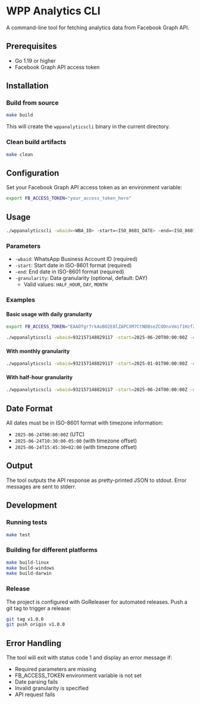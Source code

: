 # WPP Analytics CLI

A command-line tool for fetching analytics data from Facebook Graph API.

## Prerequisites

- Go 1.19 or higher
- Facebook Graph API access token

## Installation

### Build from source

```bash
make build
```

This will create the `wppanalyticscli` binary in the current directory.

### Clean build artifacts

```bash
make clean
```

## Configuration

Set your Facebook Graph API access token as an environment variable:

```bash
export FB_ACCESS_TOKEN="your_access_token_here"
```

## Usage

```bash
./wppanalyticscli -wbaid=<WBA_ID> -start=<ISO_8601_DATE> -end=<ISO_8601_DATE> [-granularity=<GRANULARITY>]
```

### Parameters

- `-wbaid`: WhatsApp Business Account ID (required)
- `-start`: Start date in ISO-8601 format (required)
- `-end`: End date in ISO-8601 format (required)  
- `-granularity`: Data granularity (optional, default: DAY)
  - Valid values: `HALF_HOUR`, `DAY`, `MONTH`

### Examples

#### Basic usage with daily granularity
```bash
export FB_ACCESS_TOKEN="EAAOTgr7rkAoBO2E8lZAPCXM7CtNDBseZCODnxVmif1HzfZAIdTx1BH06KBhOuoNR8ZCxxfRZCXYv30QiOG96qA6bZBNJqZBIkYLCg5m1tK1J50sC4dLECnXD5dEKdPbJOanZAJvo5SF6i1ljuHOkS3cNIWbH2BUscSZARMhu2Of43pGv8UIvqq5n26nMQK3ZAI4GlzFUWREYQZCjUG7mlJ1UGEbMgnNkAvq8z4ZAfY7ZAfVYLXwJhgAZDZD"

./wppanalyticscli -wbaid=932157148829117 -start=2025-06-20T00:00:00Z -end=2025-06-24T00:00:00Z
```

#### With monthly granularity
```bash
./wppanalyticscli -wbaid=932157148829117 -start=2025-01-01T00:00:00Z -end=2025-06-30T00:00:00Z -granularity=MONTH
```

#### With half-hour granularity
```bash
./wppanalyticscli -wbaid=932157148829117 -start=2025-06-24T00:00:00Z -end=2025-06-24T23:59:59Z -granularity=HALF_HOUR
```

## Date Format

All dates must be in ISO-8601 format with timezone information:

- `2025-06-24T00:00:00Z` (UTC)
- `2025-06-24T10:30:00-05:00` (with timezone offset)
- `2025-06-24T15:45:30+02:00` (with timezone offset)

## Output

The tool outputs the API response as pretty-printed JSON to stdout. Error messages are sent to stderr.

## Development

### Running tests
```bash
make test
```

### Building for different platforms
```bash
make build-linux
make build-windows
make build-darwin
```

### Release
The project is configured with GoReleaser for automated releases. Push a git tag to trigger a release:

```bash
git tag v1.0.0
git push origin v1.0.0
```

## Error Handling

The tool will exit with status code 1 and display an error message if:

- Required parameters are missing
- FB_ACCESS_TOKEN environment variable is not set
- Date parsing fails
- Invalid granularity is specified
- API request fails